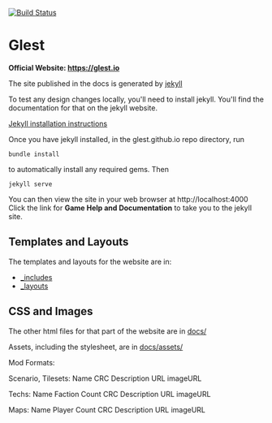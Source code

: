[![Build Status](https://travis-ci.org/glest/glest.github.io.svg?branch=master)](https://travis-ci.org/glest/glest.github.io)

# Glest

**Official Website: https://glest.io**

The site published in the docs is generated by [jekyll](https://jekyllrb.com/)

To test any design changes locally, you'll need to install jekyll.
You'll find the documentation for that on the jekyll website.

[Jekyll installation instructions](https://jekyllrb.com/docs/installation/)

Once you have jekyll installed, in the glest.github.io repo
directory, run

    bundle install
    
to automatically install any required gems. Then

    jekyll serve

You can then view the site in your web browser at http://localhost:4000
Click the link for **Game Help and Documentation** to take you to the
jekyll site.

## Templates and Layouts

The templates and layouts for the website are in:

 * [_includes](https://github.com/Glest/glest.github.io/tree/master/_includes)
 * [_layouts](https://github.com/Glest/glest.github.io/tree/master/_layouts)

## CSS and Images

The other html files for that part of the website are in
[docs/](https://github.com/Glest/glest.github.io/tree/master/docs)

Assets, including the stylesheet, are in [docs/assets/](https://github.com/Glest/glest.github.io/tree/master/docs/assets)

Mod Formats:

Scenario, Tilesets:
Name
CRC
Description
URL
imageURL

Techs:
Name
Faction Count
CRC
Description
URL
imageURL

Maps:
Name
Player Count
CRC
Description
URL
imageURL